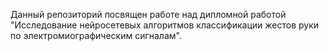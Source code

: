 Данный репозиторий посвящен работе над дипломной работой "Исследование нейросетевых алгоритмов классификации жестов руки по электромиографическим сигналам".
